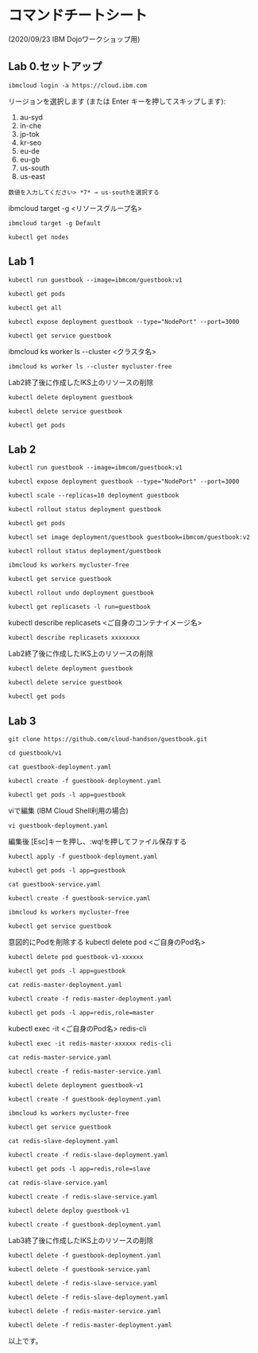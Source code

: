 
# コマンドチートシート
(2020/09/23 IBM Dojoワークショップ用)

## Lab 0.セットアップ
```
ibmcloud login -a https://cloud.ibm.com
```

リージョンを選択します (または Enter キーを押してスキップします):
1. au-syd
2. in-che
3. jp-tok
4. kr-seo
5. eu-de
6. eu-gb
7. us-south
8. us-east  
```
数値を入力してください> *7* → us-southを選択する
```

ibmcloud target -g <リソースグループ名>
```
ibmcloud target -g Default
```
```
kubectl get nodes
```

## Lab 1
```
kubectl run guestbook --image=ibmcom/guestbook:v1
```
```
kubectl get pods
```
```
kubectl get all
```
```
kubectl expose deployment guestbook --type="NodePort" --port=3000
```
```
kubectl get service guestbook
```
ibmcloud ks worker ls --cluster <クラスタ名>
```
ibmcloud ks worker ls --cluster mycluster-free
```
Lab2終了後に作成したIKS上のリソースの削除
```
kubectl delete deployment guestbook
```
```
kubectl delete service guestbook
```
```
kubectl get pods
```
## Lab 2
```
kubectl run guestbook --image=ibmcom/guestbook:v1
```
```
kubectl expose deployment guestbook --type="NodePort" --port=3000
```
```
kubectl scale --replicas=10 deployment guestbook
```
```
kubectl rollout status deployment guestbook
```
```
kubectl get pods
```
```
kubectl set image deployment/guestbook guestbook=ibmcom/guestbook:v2
```
```
kubectl rollout status deployment/guestbook
```
```
ibmcloud ks workers mycluster-free
```
```
kubectl get service guestbook
```
```
kubectl rollout undo deployment guestbook
```
```
kubectl get replicasets -l run=guestbook
```
kubectl describe replicasets <ご自身のコンテナイメージ名>  
```
kubectl describe replicasets xxxxxxxx
```
Lab2終了後に作成したIKS上のリソースの削除
```
kubectl delete deployment guestbook
```
```
kubectl delete service guestbook
```
```
kubectl get pods
```
## Lab 3
```
git clone https://github.com/cloud-handson/guestbook.git
```
```
cd guestbook/v1
```
```
cat guestbook-deployment.yaml
```
```
kubectl create -f guestbook-deployment.yaml
```
```
kubectl get pods -l app=guestbook
```
viで編集 (IBM Cloud Shell利用の場合)
```
vi guestbook-deployment.yaml
```
編集後
[Esc]キーを押し、:wq!を押してファイル保存する
```
kubectl apply -f guestbook-deployment.yaml
```
```
kubectl get pods -l app=guestbook
```
```
cat guestbook-service.yaml
```
```
kubectl create -f guestbook-service.yaml
```
```
ibmcloud ks workers mycluster-free
```
```
kubectl get service guestbook
```
意図的にPodを削除する
kubectl delete pod <ご自身のPod名>
```
kubectl delete pod guestbook-v1-xxxxxx
```
```
kubectl get pods -l app=guestbook
```
```
cat redis-master-deployment.yaml
```
```
kubectl create -f redis-master-deployment.yaml
```
```
kubectl get pods -l app=redis,role=master
```
kubectl exec -it <ご自身のPod名> redis-cli
```
kubectl exec -it redis-master-xxxxxx redis-cli
```
```
cat redis-master-service.yaml
```
```
kubectl create -f redis-master-service.yaml
```
```
kubectl delete deployment guestbook-v1
```
```
kubectl create -f guestbook-deployment.yaml
```
```
ibmcloud ks workers mycluster-free
```
```
kubectl get service guestbook
```
```
cat redis-slave-deployment.yaml
```
```
kubectl create -f redis-slave-deployment.yaml
```
```
kubectl get pods -l app=redis,role=slave
```
```
cat redis-slave-service.yaml 
```
```
kubectl create -f redis-slave-service.yaml
```
```
kubectl delete deploy guestbook-v1
```
```
kubectl create -f guestbook-deployment.yaml
```
Lab3終了後に作成したIKS上のリソースの削除
```
kubectl delete -f guestbook-deployment.yaml
```
```
kubectl delete -f guestbook-service.yaml
```
```
kubectl delete -f redis-slave-service.yaml
```
```
kubectl delete -f redis-slave-deployment.yaml
```
```
kubectl delete -f redis-master-service.yaml
```
```
kubectl delete -f redis-master-deployment.yaml
```
以上です。
